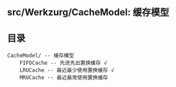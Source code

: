 ## src/Werkzurg/CacheModel: 缓存模型

## 目录
```
CacheModel/ -- 缓存模型 
    FIFOCache -- 先进先出置换缓存 √
    LRUCache -- 最近最少使用置换缓存 √
    MRUCache -- 最近最常使用置换缓存 
```
